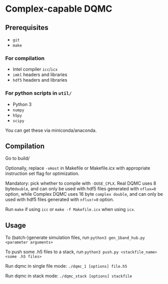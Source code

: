 # Complex-capable DQMC

## Prerequisites

- `git`
- `make`

### For compilation

- Intel compiler `icc`/`icx`
- `imkl` headers and libraries
- `hdf5` headers and libraries

### For python scripts in `util/`
- Python 3
- `numpy`
- `h5py`
- `scipy`

You can get these via miniconda/anaconda.

## Compilation

Go to build/

Optionally, replace `-xHost` in Makefile or Makefile.icx with appropriate instruction set flag for optimization.

Mandatory: pick whether to compile with `-DUSE_CPLX`. Real DQMC uses 8 byte`double`, and can only be used with hdf5 files generated with `nflux=0` option, while Complex DQMC uses 16 byte `complex double`, and can only be used with hdf5 files generated with `nflux!=0` option. 

Run `make` if using `icc` or `make -f Makefile.icx` when using `icx`.

## Usage

To (batch-)generate simulation files, run
`python3 gen_1band_hub.py <parameter arguments>`

To push some .h5 files to a stack, run
`python3 push.py <stackfile_name> <some .h5 files>`

Run dqmc in single file mode:
`./dqmc_1 [options] file.h5`

Run dqmc in stack mode:
`./dqmc_stack [options] stackfile`

